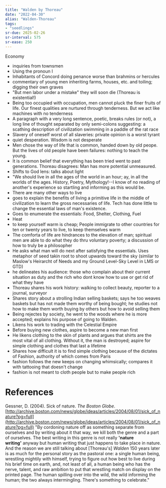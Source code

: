 ```yaml
---
title: "Walden by Thoreau"
date: "2022-04-30"
alias: "Walden-Thoreau"
tags:
- "seedlings"
sr-due: 2025-02-26
sr-interval: 575
sr-ease: 250
---
```


Economy
- inquiries from townsmen
- Using the pronoun I
- Inhabitants of Concord doing penance worse than brahmins or hercules
- commentary of young men inheriting farms, houses, etc. and toiling; digging their own graves
- "But men labor under a mistake" they will soon die (Thoreau is existential!)
- Being too occupied with occupation, men cannot pluck the finer fruits of life. Our finest qualities are nurtured through tenderness. But we act like machines with no tenderness
- A paragraph with a very long sentence, poetic, breaks rules (or not), a long line of thought separated by only semi-colons suggesting: a scathing description of civilization swimming in a paddle of the rat race
- Slavery of oneself worst of all slaveries: private opinion is a worst tyrant
- quiet desperation. Wisdom is not desperate
- Men chose the way of life that is common, handed down by old peope. But the lives of old people have been failures: nothing to teach the young.
- It is common belief that everything has been tried went to past generations. Thoreau disagrees: Man has more potential unmeasured.
- Shifts to God lens: talks about light
- "We should live in all the ages of the world in an hour; ay, in all the worlds of the ages. History, Poetry, Mythology!--I know of no reading of another's experience so startling and informing as this would be. 
- There are many other ways to live
- goes to explain the benefits of living a primitive life in the middle of civilization to learn the gross necessaries of life. Tech has done little to change the essential laws of man's existence.
- Goes to enumerate the essentials: Food, Shelter, Clothing, Fuel
- Heat
- to keep yourself warm is cheap; People immigrate to other countries for ten or twenty years to live, to keep themselves warm
- The comforta of life are hindrances to the elevation of man; spiritual men are able to do what they do thru voluntary poverty; a discussion of how to truly be a philosopher
- He asks what man will do next after satisfying the essentials. Uses metaphor of seed takin root to shoot upwards toward the sky (similar to Maslow's Heirarcht of Needs and my Ground Level-Sky Level in LMS or GTD)
- he delineates his audience: those who complain about their current situation as duty and the rich who dont know how to use or get rid of what they have
- Thoreau shares his work history: walking to collect beauty, reporter to a journal, surveyor
- Shares story about a strolling Indian selling baskets; says he too weaves baskets but has not made them worthy of being bought; he studies not how to make them worth buying by others but how to avoid selling them
- Being rejectes by society, he went to the woods where he is more accepted; explains his purpose of going to Walden.
- Likens his work to trading with the Celestial Empire
- Before buying new clothes, aspire to become a new man first
- He likens clothing to the skin of plants and argues that shirts are the most vital of all clothing. Without it, the man is destroyed; aspire for simple clothing and clothes that last a lifetime
- Shares how difficult it is to find simple clothing because of the dictates of Fashion, authority of which comes from Paris
- fashion follows the new keeps on changing whimsically; compares it with tattooing that doesn't change
- fashion is not meant to cloth people but to make people rich


# References

Gessner, D. (2004). Sick of nature. _The Boston Globe_. [http://archive.boston.com/news/globe/ideas/articles/2004/08/01/sick_of_nature?pg=full](http://archive.boston.com/news/globe/ideas/articles/2004/08/01/sick_of_nature?pg=full)
	"By cordoning nature off as something separate from ourselves and by writing about it that way, we kill both the genre and a part of ourselves. The best writing in this genre is not really **'nature writing'** anyway but human writing that just happens to take place in nature. And the reason we are still talking about [Thoreau's] _Walden_ 150 years later is as much for the personal story as the pastoral one: a single human being, wrestling mightily with himself, trying to figure out how best to live during his brief time on earth, and, not least of all, a human being who has the nerve, talent, and raw ambition to put that wrestling match on display on the printed page. The human spilling over into the wild, the wild informing the human; the two always intermingling. There's something to celebrate."